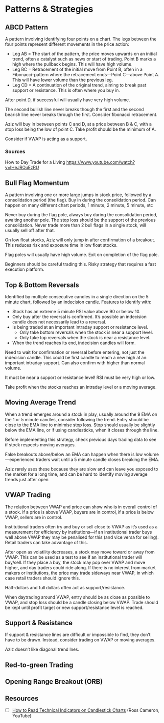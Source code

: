 # Patterns & Strategies

## ABCD Pattern

A pattern involving identifying four points on a chart. The legs between the four points represent different movements in the price action:
- Leg AB = The start of the pattern, the price moves upwards on an initial trend, often a catalyst such as news or start of trading. Point B marks a high where the pullback begins. This will have high volume.
- Leg BC = Retracement of the initial move from Point B, often in a Fibonacci-pattern where the retracement ends—Point C—above Point A. This will have lower volume than the previous leg.
- Leg CD = A continuation of the original trend, aiming to break past support or resistance. This is often where you buy in.

After point D, if successful will usually have very high volume.

The second bullish line never breaks though the first and the second bearish line never breaks through the first. Consider fibonacci retracement.

Aziz will buy in between points C and D, at a price between B & C, with a stop loss being the low of point C. Take profit should be the minimum of A.

Consider if VWAP is acting as a support.

### Sources

How to Day Trade for a Living
https://www.youtube.com/watch?v=IHeJROuEzRU

## Bull Flag Momentum

A pattern involving one or more large jumps in stock price, followed by a consolidation period (the flag). Buy in during the consolidation period. Can happen on many different chart periods, 1 minute, 2 minute, 5 minute, etc

Never buy during the flag pole, always buy during the consolidation period, awaiting another pole. The stop loss should be the support of the previous consolidation. Never trade more than 2 bull flags in a single stock, will usually sell off after that.

On low float stocks, Aziz will only jump in after confirmation of a breakout. This reduces risk and exposure time in low float stocks.

Flag poles will usually have high volume. Exit on completion of the flag pole.

Beginners should be careful trading this. Risky strategy that requires a fast execution platform.

## Top & Bottom Reversals

Identified by multiple consecutive candles in a single direction on the 5 minute chart, followed by an indecision candle.
Features to identify with:

- Stock has an extreme 5 minute RSI value above 90 or below 10.
- Only buy after the reversal is confirmed. It’s possible an indecision candle does not necessarily lead to a reversal.
- Is being traded at an important intraday support or resistance level.
    - Only take bottom reversals when the stock is near a support level.
    - Only take top reversals when the stock is near a resistance level.
- When the trend reaches its end, indecision candles will form.

Need to wait for confirmation or reversal before entering, not just the indecision candle. This could be first candle to reach a new high at an important intraday support. Can also confirm with higher than normal volume.

It must be near a support or resistance level! RSI must be very high or low.

Take profit when the stocks reaches an intraday level or a moving average.

## Moving Average Trend

When a trend emerges around a stock in play, usually around the 9 EMA on the 1 or 5 minute candles, consider following the trend. Entry should be close to the EMA line to minimise stop loss. Stop should usually be slightly below the EMA line, or if using candlesticks, when it closes through the line.

Before implementing this strategy, check previous days trading data to see if stock respects moving averages.

False breakouts above/below an EMA can happen when there is low volume—experienced traders wait until a 5 minute candle closes breaking the EMA.

Aziz rarely uses these because they are slow and can leave you exposed to the market for a long time, and can be hard to identify moving average trends just after open

## VWAP Trading

The relation between VWAP and price can show who is in overall control of a stock. If a price is above VWAP, buyers are in control, if a price is below VWAP, sellers are in control.

Institutional traders often try and buy or sell close to VWAP as it’s used as a measurement for efficiency by institutions—if an institutional trader buys well above VWAP they may be penalised for this (and vice versa for selling). Retail traders can take advantage of this.

After open as volatility decreases, a stock may move toward or away from VWAP. This can be used as a test to see if an institutional trader will buy/sell. If they place a buy, the stock may pop over VWAP and move higher, and day traders could ride along. If there is no interest from market makers or institutions, the price may trade sideways near VWAP, in which case retail traders should ignore this.

Half-dollars and full dollars often act as support/resistance.

When daytrading around VWAP, entry should be as close as possible to VWAP, and stop loss should be a candle closing below VWAP. Trade should be kept until profit target or new support/resistance level is reached.

## Support & Resistance

If support & resistance lines are difficult or impossible to find, they don’t have to be drawn. Instead, consider trading on VWAP or moving averages.

Aziz doesn’t like diagonal trend Ines.

## Red-to-green Trading

## Opening Range Breakout (ORB)

## Resources

- [ ] [How to Read Technical Indicators on Candlestick Charts](https://www.youtube.com/watch?v=LNDd7rf-9FU) (Ross Cameron, YouTube)
